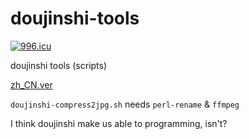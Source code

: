 # doujinshi-tools

[![996.icu](https://img.shields.io/badge/link-996.icu-red.svg)](https://996.icu)

doujinshi tools (scripts)

[zh_CN.ver](README_cn.md)

`doujinshi-compress2jpg.sh` needs `perl-rename` & `ffmpeg`

I think doujinshi make us able to programming, isn't?
